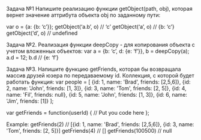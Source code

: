 Задача №1
Напишите реализацию функции getObject(path, obj), которая вернет значение аттрибута объекта obj по заданному пути:
 
var o = {a: {b: ‘c’}};
      getObject(‘a.b’, o) // ‘c’
      getObject(‘a’, o) // {b: ‘c’}
      getObject(‘d’, o) // undefined
 
Задача №2.
Реализация функции deepCopy - для копирования объекта с учетом вложенных объектов:
var a = {b: ‘c’, d: {e: ‘f’}},
    b = deepCopy(a);
a.d = 12;
b.d // {e: ‘f’}
 
Задача №3.
Напишите функцию getFriends, которая бы возвращала массив друзей юзера по передаваемому id.
Коллекция, с которой будет работать функция:
var people = [
	{id: 1, name: 'Brad', friends: [2,5,6]},
	{id: 2, name: 'John', friends: [1, 3]},
	{id: 3, name: 'Tom', friends: [2, 5]},
	{id: 4, name: 'Fil', friends: null},
	{id: 5, name: 'John', friends: [1, 3]},
	{id: 6, name: 'Jim', friends: [1]}
];
 
var getFriends = function(userId) {
	// Put you code here
};
 
Example:
getFriends(2) // [{id: 1, name: 'Brad', friends: [2,5,6]}, {id: 3, name: 'Tom', friends: [2, 5]}]
getFriends(4) // []
getFriends(100500) // null